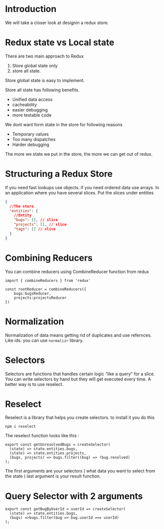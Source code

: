 # Introduction

We will take a closer look at designin a redux store.

# Redux state vs Local state

There are two main approach to Redux

1.  Store global state only
2.  store all state.

Store global state is easy to implement.

Store all state has following benefits.

- Unified data access
- cacheability
- easier debugging
- more testable code

We dont want form state in the store
for following reasons

- Temporary values
- Too many dispatches
- Harder debugging

The more we state we put in the store, the more we can get out of redux.

# Structuring a Redux Store

If you need fast lookups use objects.
if you need ordered data use arrays.
In an application where you have several slices. Put the slices under entities

```json
{
  //The store
  "entities": {
    //Entity
    "bugs": [], // slice
    "projects": [], // slice
    "tags": [] // slice
  }
}
```

# Combining Reducers

You can combine reducers using CombineReducer function from redux

```JS
import { combineReducers } from 'redux'

const rootReducer = combineReducers({
    bugs:bugsReducer,
    projects:projectsReducer
})
```

# Normalization

Normalization of data means getting rid of duplicates and use refernces. Like ids.
you can use `normalizr` library.

# Selectors

Selectors are functions that handles certain logic "like a query" for a slice.
You can write selectors by hand but they will get executed every time. A better way is to use reselect.

# Reselect

Reselect is a library that helps you create selectors.
to install it you do this

`npm i reselect`

The reselect function looks like this :

```JS
export const getUnresolvedBugs = createSelector(
  (state) => state.entities.bugs,
  (state) => state.entities.projects,
  (bugs, projects) => bugs.filter((bug) => !bug.resolved)
);
```

The first arguments are your selectors ( what data you want to select from the state )
last argument is your result function.

# Query Selector with 2 arguments

```JS
export const getBugByUserId = userId => createSelector(
  (state) => state.entities.bugs,
  (bugs) =>bugs.filter(bug => bug.userId === userId)
);
```
